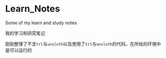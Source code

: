 # Learn_Notes
Some of my learn and study notes

我的学习和研究笔记

刚刚整理了不含`trl`与`unsloth`以及使用了`trl`与`unsloth`的代码，在所给的环境中是可以运行的
